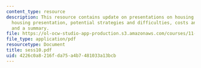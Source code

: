 ```yaml
---
content_type: resource
description: This resource contains update on presentations on housing group, preliminary
  housing presentation, potential strategies and difficulties, costs and financing
  and a summary.
file: https://ol-ocw-studio-app-production.s3.amazonaws.com/courses/11-945-katrina-practicum-spring-2006/4226c0a8216fda75a4b7481033a13bcb_sess10.pdf
file_type: application/pdf
resourcetype: Document
title: sess10.pdf
uid: 4226c0a8-216f-da75-a4b7-481033a13bcb
---
```

